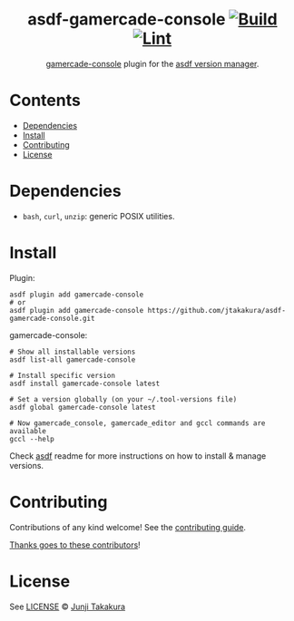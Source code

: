 <div align="center">

# asdf-gamercade-console [![Build](https://github.com/jtakakura/asdf-gamercade-console/actions/workflows/build.yml/badge.svg)](https://github.com/jtakakura/asdf-gamercade-console/actions/workflows/build.yml) [![Lint](https://github.com/jtakakura/asdf-gamercade-console/actions/workflows/lint.yml/badge.svg)](https://github.com/jtakakura/asdf-gamercade-console/actions/workflows/lint.yml)


[gamercade-console](https://gamercade.io/) plugin for the [asdf version manager](https://asdf-vm.com).

</div>

# Contents

- [Dependencies](#dependencies)
- [Install](#install)
- [Contributing](#contributing)
- [License](#license)

# Dependencies

- `bash`, `curl`, `unzip`: generic POSIX utilities.

# Install

Plugin:

```shell
asdf plugin add gamercade-console
# or
asdf plugin add gamercade-console https://github.com/jtakakura/asdf-gamercade-console.git
```

gamercade-console:

```shell
# Show all installable versions
asdf list-all gamercade-console

# Install specific version
asdf install gamercade-console latest

# Set a version globally (on your ~/.tool-versions file)
asdf global gamercade-console latest

# Now gamercade_console, gamercade_editor and gccl commands are available
gccl --help
```

Check [asdf](https://github.com/asdf-vm/asdf) readme for more instructions on how to
install & manage versions.

# Contributing

Contributions of any kind welcome! See the [contributing guide](contributing.md).

[Thanks goes to these contributors](https://github.com/jtakakura/asdf-gamercade-console/graphs/contributors)!

# License

See [LICENSE](LICENSE) © [Junji Takakura](https://github.com/jtakakura/)
